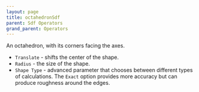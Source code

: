 ```yaml
---
layout: page
title: octahedronSdf
parent: Sdf Operators
grand_parent: Operators
---
```


An octahedron, with its corners facing the axes.

* `Translate` - shifts the center of the shape.
* `Radius` - the size of the shape.
* `Shape Type` - advanced parameter that chooses between different types of calculations. The `Exact` option provides more accuracy but can produce roughness around the edges.
